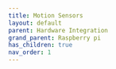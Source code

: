 ```yaml
---
title: Motion Sensors
layout: default
parent: Hardware Integration
grand_parent: Raspberry pi 
has_children: true
nav_order: 1
---
```


